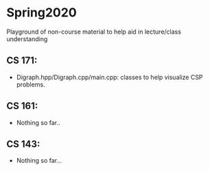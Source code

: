 # Spring2020
Playground of non-course material to help aid in lecture/class understanding


## CS 171:
- Digraph.hpp/Digraph.cpp/main.cpp: classes to help visualize CSP problems.


## CS 161:
- Nothing so far..

## CS 143:
- Nothing so far...
